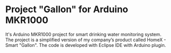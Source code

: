 # Project "Gallon" for Arduino MKR1000

It's Arduino MKR1000 project for smart drinking water monitoring system. The project is a simplified version of my company’s  product called HomeX - Smart "Gallon".
The code is developed with Eclipse IDE with Arduino plugin. 
